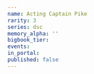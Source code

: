```yaml
---
name: Acting Captain Pike
rarity: 3
series: dsc
memory_alpha: ''
bigbook_tier:
events:
in_portal:
published: false
---
```

